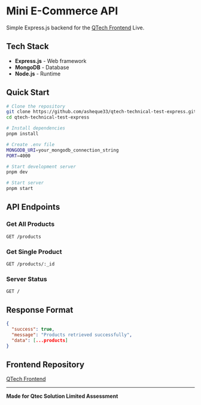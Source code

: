 # Mini E-Commerce API

Simple Express.js backend for the [QTech Frontend](https://shopeasy-neon.vercel.app/) Live.

## Tech Stack

- **Express.js** - Web framework
- **MongoDB** - Database
- **Node.js** - Runtime

## Quick Start

```bash
# Clone the repository
git clone https://github.com/asheque33/qtech-technical-test-express.git
cd qtech-technical-test-express

# Install dependencies
pnpm install

# Create .env file
MONGODB_URI=your_mongodb_connection_string
PORT=4000

# Start development server
pnpm dev

# Start server
pnpm start
```

## API Endpoints

### Get All Products
```
GET /products
```

### Get Single Product
```
GET /products/:_id
```

### Server Status
```
GET /
```

## Response Format

```json
{
  "success": true,
  "message": "Products retrieved successfully",
  "data": [...products]
}
```

## Frontend Repository

[QTech Frontend](https://github.com/asheque33/qtech-technical-test-react)

---

**Made for Qtec Solution Limited Assessment**
